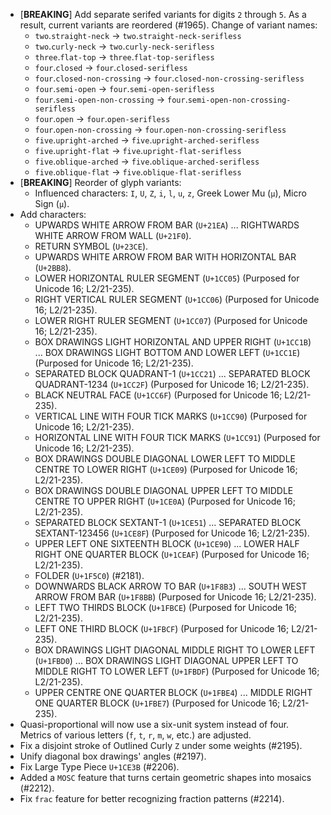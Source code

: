 * \[**BREAKING**\] Add separate serifed variants for digits `2` through `5`. As a result, current variants are reordered (#1965). Change of variant names:
  - `two`.`straight-neck` → `two`.`straight-neck-serifless`
  - `two`.`curly-neck` → `two`.`curly-neck-serifless`
  - `three`.`flat-top` → `three`.`flat-top-serifless`
  - `four`.`closed` → `four`.`closed-serifless`
  - `four`.`closed-non-crossing` → `four`.`closed-non-crossing-serifless`
  - `four`.`semi-open` → `four`.`semi-open-serifless`
  - `four`.`semi-open-non-crossing` → `four`.`semi-open-non-crossing-serifless`
  - `four`.`open` → `four`.`open-serifless`
  - `four`.`open-non-crossing` → `four`.`open-non-crossing-serifless`
  - `five`.`upright-arched` → `five`.`upright-arched-serifless`
  - `five`.`upright-flat` → `five`.`upright-flat-serifless`
  - `five`.`oblique-arched` → `five`.`oblique-arched-serifless`
  - `five`.`oblique-flat` → `five`.`oblique-flat-serifless`
* \[**BREAKING**\] Reorder of glyph variants:
   - Influenced characters: `I`, `U`, `Z`, `i`, `l`, `u`, `z`, Greek Lower Mu (`μ`), Micro Sign (`µ`).
* Add characters:
  - UPWARDS WHITE ARROW FROM BAR (`U+21EA`) ... RIGHTWARDS WHITE ARROW FROM WALL (`U+21F0`).
  - RETURN SYMBOL (`U+23CE`).
  - UPWARDS WHITE ARROW FROM BAR WITH HORIZONTAL BAR (`U+2BB8`).
  - LOWER HORIZONTAL RULER SEGMENT (`U+1CC05`)  (Purposed for Unicode 16; L2/21-235).
  - RIGHT VERTICAL RULER SEGMENT (`U+1CC06`)  (Purposed for Unicode 16; L2/21-235).
  - LOWER RIGHT RULER SEGMENT (`U+1CC07`)  (Purposed for Unicode 16; L2/21-235).
  - BOX DRAWINGS LIGHT HORIZONTAL AND UPPER RIGHT (`U+1CC1B`) ... BOX DRAWINGS LIGHT BOTTOM AND LOWER LEFT (`U+1CC1E`)  (Purposed for Unicode 16; L2/21-235).
  - SEPARATED BLOCK QUADRANT-1 (`U+1CC21`) ... SEPARATED BLOCK QUADRANT-1234 (`U+1CC2F`)  (Purposed for Unicode 16; L2/21-235).
  - BLACK NEUTRAL FACE (`U+1CC6F`)  (Purposed for Unicode 16; L2/21-235).
  - VERTICAL LINE WITH FOUR TICK MARKS (`U+1CC90`)  (Purposed for Unicode 16; L2/21-235).
  - HORIZONTAL LINE WITH FOUR TICK MARKS (`U+1CC91`)  (Purposed for Unicode 16; L2/21-235).
  - BOX DRAWINGS DOUBLE DIAGONAL LOWER LEFT TO MIDDLE CENTRE TO LOWER RIGHT (`U+1CE09`)  (Purposed for Unicode 16; L2/21-235).
  - BOX DRAWINGS DOUBLE DIAGONAL UPPER LEFT TO MIDDLE CENTRE TO UPPER RIGHT (`U+1CE0A`)  (Purposed for Unicode 16; L2/21-235).
  - SEPARATED BLOCK SEXTANT-1 (`U+1CE51`) ... SEPARATED BLOCK SEXTANT-123456 (`U+1CE8F`)  (Purposed for Unicode 16; L2/21-235).
  - UPPER LEFT ONE SIXTEENTH BLOCK (`U+1CE90`) ... LOWER HALF RIGHT ONE QUARTER BLOCK (`U+1CEAF`)  (Purposed for Unicode 16; L2/21-235).
  - FOLDER (`U+1F5C0`) (#2181).
  - DOWNWARDS BLACK ARROW TO BAR (`U+1F8B3`) ... SOUTH WEST ARROW FROM BAR (`U+1F8BB`)  (Purposed for Unicode 16; L2/21-235).
  - LEFT TWO THIRDS BLOCK (`U+1FBCE`)  (Purposed for Unicode 16; L2/21-235).
  - LEFT ONE THIRD BLOCK (`U+1FBCF`)  (Purposed for Unicode 16; L2/21-235).
  - BOX DRAWINGS LIGHT DIAGONAL MIDDLE RIGHT TO LOWER LEFT (`U+1FBD0`) ... BOX DRAWINGS LIGHT DIAGONAL UPPER LEFT TO MIDDLE RIGHT TO LOWER LEFT (`U+1FBDF`)  (Purposed for Unicode 16; L2/21-235).
  - UPPER CENTRE ONE QUARTER BLOCK (`U+1FBE4`) ... MIDDLE RIGHT ONE QUARTER BLOCK (`U+1FBE7`)  (Purposed for Unicode 16; L2/21-235).
* Quasi-proportional will now use a six-unit system instead of four. Metrics of various letters (`f`, `t`, `r`, `m`, `w`, etc.) are adjusted.
* Fix a disjoint stroke of Outlined Curly `Z` under some weights (#2195).
* Unify diagonal box drawings' angles (#2197).
* Fix Large Type Piece `U+1CE3B` (#2206).
* Added a `MOSC` feature that turns certain geometric shapes into mosaics (#2212).
* Fix `frac` feature for better recognizing fraction patterns (#2214).
